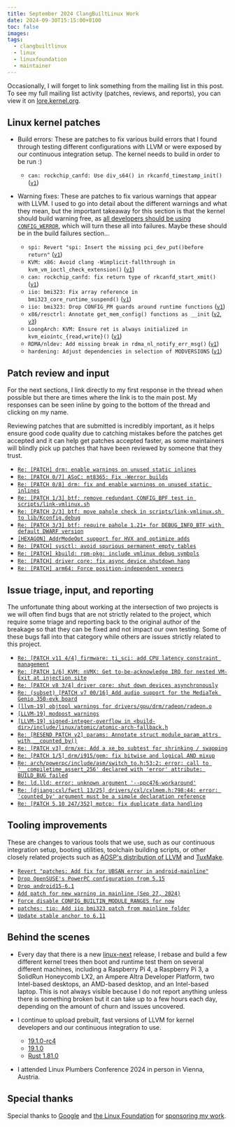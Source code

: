 ```yaml
---
title: September 2024 ClangBuiltLinux Work
date: 2024-09-30T15:15:00+0100
toc: false
images:
tags:
  - clangbuiltlinux
  - linux
  - linuxfoundation
  - maintainer
---
```


Occasionally, I will forget to link something from the mailing list in this post. To see my full mailing list activity (patches, reviews, and reports), you can view it on [lore.kernel.org](https://lore.kernel.org/all/?q=f:nathan@kernel.org).

## Linux kernel patches

* Build errors: These are patches to fix various build errors that I found through testing different configurations with LLVM or were exposed by our continuous integration setup. The kernel needs to build in order to be run :)

  * `can: rockchip_canfd: Use div_s64() in rkcanfd_timestamp_init()` ([`v1`](https://lore.kernel.org/20240909-rockchip-canfd-clang-div-libcall-v1-1-c6037ea0bb2b@kernel.org/))

* Warning fixes: These are patches to fix various warnings that appear with LLVM. I used to go into detail about the different warnings and what they mean, but the important takeaway for this section is that the kernel should build warning free, as [all developers should be using `CONFIG_WERROR`](https://lore.kernel.org/r/CAHk-=wifoM9VOp-55OZCRcO9MnqQ109UTuCiXeZ-eyX_JcNVGg@mail.gmail.com/), which will turn these all into failures. Maybe these should be in the build failures section...

  * `spi: Revert "spi: Insert the missing pci_dev_put()before return"` ([`v1`](https://lore.kernel.org/20240902-spi-revert-8a0ec8c2d736-v1-1-928b829fed2b@kernel.org/))
  * `KVM: x86: Avoid clang -Wimplicit-fallthrough in kvm_vm_ioctl_check_extension()` ([`v1`](https://lore.kernel.org/20240905-kvm-x86-avoid-clang-implicit-fallthrough-v1-1-f2e785f1aa45@kernel.org/))
  * `can: rockchip_canfd: fix return type of rkcanfd_start_xmit()` ([`v1`](https://lore.kernel.org/20240906-rockchip-canfd-wifpts-v1-1-b1398da865b7@kernel.org/))
  * `iio: bmi323: Fix array reference in bmi323_core_runtime_suspend()` ([`v1`](https://lore.kernel.org/20240909-iio-bmi323-fix-array-ref-v1-1-51c220f22229@kernel.org/))
  * `iio: bmi323: Drop CONFIG_PM guards around runtime functions` ([`v1`](https://lore.kernel.org/20240910-iio-bmi323-remove-config_pm-guards-v1-1-0552249207af@kernel.org/))
  * `x86/resctrl: Annotate get_mem_config() functions as __init` ([`v2`](https://lore.kernel.org/20240913-x86-restctrl-get_mem_config_intel-init-v2-1-bf4b645f0246@kernel.org/), [`v3`](https://lore.kernel.org/20240917-x86-restctrl-get_mem_config_intel-init-v3-1-10d521256284@kernel.org/))
  * `LoongArch: KVM: Ensure ret is always initialized in kvm_eiointc_{read,write}()` ([`v1`](https://lore.kernel.org/20240916-loongarch-kvm-eiointc-fix-sometimes-uninitialized-v1-1-85142dcb2274@kernel.org/))
  * `RDMA/nldev: Add missing break in rdma_nl_notify_err_msg()` ([`v1`](https://lore.kernel.org/20240916-rdma-fix-clang-fallthrough-nl_notify_err_msg-v1-1-89de6a7423f1@kernel.org/))
  * `hardening: Adjust dependencies in selection of MODVERSIONS` ([`v1`](https://lore.kernel.org/20240928-fix-randstruct-modversions-kconfig-warning-v1-1-27d3edc8571e@kernel.org/))



## Patch review and input

For the next sections, I link directly to my first response in the thread when possible but there are times where the link is to the main post. My responses can be seen inline by going to the bottom of the thread and clicking on my name.

Reviewing patches that are submitted is incredibly important, as it helps ensure good code quality due to catching mistakes before the patches get accepted and it can help get patches accepted faster, as some maintainers will blindly pick up patches that have been reviewed by someone that they trust.

* [`Re: [PATCH] drm: enable warnings on unused static inlines`](https://lore.kernel.org/20240904223030.GA1944054@thelio-3990X/)
* [`Re: [PATCH 0/7] ASoC: mt8365: Fix -Werror builds`](https://lore.kernel.org/20240909154839.GA59917@thelio-3990X/)
* [`Re: [PATCH 0/8] drm: fix and enable warnings on unused static inlines`](https://lore.kernel.org/20240911174654.GA2209716@thelio-3990X/)
* [`Re: [PATCH 1/3] btf: remove redundant CONFIG_BPF test in scripts/link-vmlinux.sh`](https://lore.kernel.org/20240911210241.GA2305132@thelio-3990X/)
* [`Re: [PATCH 2/3] btf: move pahole check in scripts/link-vmlinux.sh to lib/Kconfig.debug`](https://lore.kernel.org/20240911210848.GA2659844@thelio-3990X/)
* [`Re: [PATCH 3/3] btf: require pahole 1.21+ for DEBUG_INFO_BTF with default DWARF version`](https://lore.kernel.org/20240911211017.GB2659844@thelio-3990X/)
* [`[HEXAGON] AddrModeOpt support for HVX and optimize adds`](https://github.com/llvm/llvm-project/pull/106368#issuecomment-2350704547)
* [`Re: [PATCH] sysctl: avoid spurious permanent empty tables`](https://lore.kernel.org/20240913234049.GA1539142@thelio-3990X/)
* [`Re: [PATCH] kbuild: rpm-pkg: include vmlinux debug symbols`](https://lore.kernel.org/20240917132848.GA2357574@thelio-3990X/)
* [`Re: [PATCH] driver core: fix async device shutdown hang`](https://lore.kernel.org/20240919141658.GA3737785@thelio-3990X/)
* [`Re: [PATCH] arm64: Force position-independent veneers`](https://lore.kernel.org/20240927134905.GA430964@thelio-3990X/)



## Issue triage, input, and reporting

The unfortunate thing about working at the intersection of two projects is we will often find bugs that are not strictly related to the project, which require some triage and reporting back to the original author of the breakage so that they can be fixed and not impact our own testing. Some of these bugs fall into that category while others are issues strictly related to this project.

* [`Re: [PATCH v11 4/4] firmware: ti_sci: add CPU latency constraint management`](https://lore.kernel.org/20240903005422.GA4638@thelio-3990X/)
* [`Re: [PATCH 1/6] KVM: nVMX: Get to-be-acknowledge IRQ for nested VM-Exit at injection site`](https://lore.kernel.org/20240904210830.GA1229985@thelio-3990X/)
* [`Re: [PATCH v8 3/4] driver core: shut down devices asynchronously`](https://lore.kernel.org/20240905221340.GA2732347@thelio-3990X/)
* [`Re: (subset) [PATCH v7 00/16] Add audio support for the MediaTek Genio 350-evk board`](https://lore.kernel.org/20240906180348.GA1239602@thelio-3990X/)
* [`[llvm-19] objtool warnings for drivers/gpu/drm/radeon/radeon.o`](https://github.com/ClangBuiltLinux/linux/issues/2050)
* [`[LLVM-19] modpost warnings`](https://github.com/ClangBuiltLinux/linux/issues/2051)
* [`[LLVM-19] signed-integer-overflow in <build-dir>/include/linux/atomic/atomic-arch-fallback.h`](https://github.com/ClangBuiltLinux/linux/issues/2052)
* [`Re: [RESEND PATCH v2] params: Annotate struct module_param_attrs with __counted_by()`](https://lore.kernel.org/20240913164630.GA4091534@thelio-3990X/)
* [`Re: [PATCH v3] drm/xe: Add a xe_bo subtest for shrinking / swapping`](https://lore.kernel.org/20240913195649.GA61514@thelio-3990X/)
* [`Re: [PATCH 1/5] drm/i915/gem: fix bitwise and logical AND mixup`](https://lore.kernel.org/20240918150542.GA4049109@thelio-3990X/)
* [`Re: arch/powerpc/include/asm/switch_to.h:53:2: error: call to '__compiletime_assert_256' declared with 'error' attribute: BUILD_BUG failed`](https://lore.kernel.org/20240923183914.GA671157@thelio-3990X/)
* [`Re: ld.lld: error: unknown argument '--ppc476-workaround'`](https://lore.kernel.org/20240927122553.GA908795@thelio-3990X/)
* [`Re: [djiang:cxl/fwctl 13/25] drivers/cxl/cxlmem.h:798:44: error: 'counted_by' argument must be a simple declaration reference`](https://lore.kernel.org/20240927134116.GA3695247@thelio-3990X/)
* [`Re: [PATCH 5.10 247/352] mptcp: fix duplicate data handling`](https://lore.kernel.org/20240928175524.GA1713144@thelio-3990X/)



## Tooling improvements

These are changes to various tools that we use, such as our continuous integration setup, booting utilities, toolchain building scripts, or other closely related projects such as [AOSP's distribution of LLVM](https://android.googlesource.com/platform/prebuilts/clang/host/linux-x86/) and [TuxMake](https://tuxmake.org).

* [`Revert "patches: Add fix for UBSAN error in android-mainline"`](https://github.com/ClangBuiltLinux/continuous-integration2/pull/774)
* [`Drop OpenSUSE's PowerPC configuration from 5.15`](https://github.com/ClangBuiltLinux/continuous-integration2/pull/775)
* [`Drop android15-6.1`](https://github.com/ClangBuiltLinux/continuous-integration2/pull/776)
* [`Add patch for new warning in mainline (Sep 27, 2024)`](https://github.com/ClangBuiltLinux/continuous-integration2/pull/777)
* [`Force disable CONFIG_BUILTIN_MODULE_RANGES for now`](https://github.com/ClangBuiltLinux/continuous-integration2/pull/778)
* [`patches: tip: Add iio bmi323 patch from mainline folder`](https://github.com/ClangBuiltLinux/continuous-integration2/pull/779)
* [`Update stable anchor to 6.11`](https://github.com/ClangBuiltLinux/continuous-integration2/pull/780)



## Behind the scenes

* Every day that there is a new [linux-next](https://git.kernel.org/pub/scm/linux/kernel/git/next/linux-next.git/) release, I rebase and build a few different kernel trees then boot and runtime test them on several different machines, including a Raspberry Pi 4, a Raspberry Pi 3, a SolidRun Honeycomb LX2, an Ampere Altra Developer Platform, two Intel-based desktops, an AMD-based desktop, and an Intel-based laptop. This is not always visible because I do not report anything unless there is something broken but it can take up to a few hours each day, depending on the amount of churn and issues uncovered.

* I continue to upload prebuilt, fast versions of LLVM for kernel developers and our continuous integration to use.

  * [19.1.0-rc4](https://lore.kernel.org/20240903195128.GA2607877@thelio-3990X/)
  * [19.1.0](https://lore.kernel.org/20240917191036.GA236618@thelio-3990X/)
  * [Rust 1.81.0](https://lore.kernel.org/20240930141206.GA506883@thelio-3990X/)

* I attended Linux Plumbers Conference 2024 in person in Vienna, Austria.



## Special thanks

Special thanks to [Google](https://www.google.com/) and [the Linux Foundation](https://www.linuxfoundation.org) for [sponsoring my work](https://www.linuxfoundation.org/press/press-release/google-funds-linux-kernel-developers-to-focus-exclusively-on-security).
